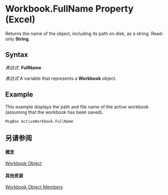 
# Workbook.FullName Property (Excel)

Returns the name of the object, including its path on disk, as a string. Read-only  **String**.


## Syntax

 _表达式_. **FullName**

 _表达式_ A variable that represents a **Workbook** object.


## Example

This example displays the path and file name of the active workbook (assuming that the workbook has been saved).


```
MsgBox ActiveWorkbook.FullName
```


## 另请参阅


#### 概念


[Workbook Object](8c00aa60-c974-eed3-0812-3c9625eb0d4c.md)
#### 其他资源


[Workbook Object Members](http://msdn.microsoft.com/library/dce102a3-25de-3ff4-2ce5-bc56e08baca7%28Office.15%29.aspx)